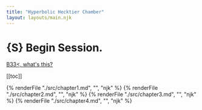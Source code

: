 ```yaml
---
title: "Hyperbolic Hecktier Chamber"
layout: layouts/main.njk
---
```


# {S} Begin Session.

[B33<, what's this?](about/)

[[toc]]

{% renderFile "./src/chapter1.md", "", "njk" %}
{% renderFile "./src/chapter2.md", "", "njk" %}
{% renderFile "./src/chapter3.md", "", "njk" %}
{% renderFile "./src/chapter4.md", "", "njk" %}